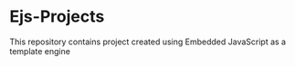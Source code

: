 # Ejs-Projects
This repository contains project created using Embedded JavaScript as a template engine
